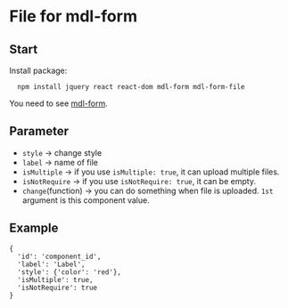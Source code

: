 # File for mdl-form

## Start

Install package:
```
  npm install jquery react react-dom mdl-form mdl-form-file
```

You need to see [mdl-form](https://github.com/HsuTing/mdl-form.git).

## Parameter

- `style` -> change style
- `label` -> name of file
- `isMultiple` -> if you use `isMultiple: true`, it can upload multiple files.
- `isNotRequire` -> if you use `isNotRequire: true`, it can be empty.
- `change`(function) -> you can do something when file is uploaded. `1st` argument is this component value.

## Example

```
{   
  'id': 'component_id',
  'label': 'Label',
  'style': {'color': 'red'},
  'isMultiple': true,
  'isNotRequire': true
}
```
